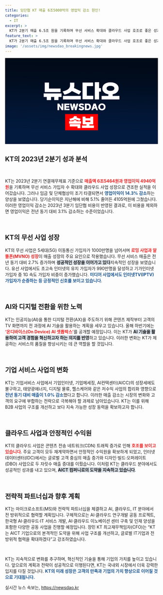 ```yaml
---
title: 임단협 KT 매출 6조5000억의 영업익 감소 원인!
categories:
  - IT
excerpt: >
  KT가 2분기 매출 6.5조 원을 기록하며 무선 서비스 확대와 클라우드 사업 호조로 좋은 성과를 냈지만, 임단협 비용으로 영업이익은 14.3% 감소했다. AI와 클라우드를 통해 더 큰 도약을 준비 중인 KT의 미래가 주목받고 있다.
feature_text: >
  KT가 2분기 매출 6.5조 원을 기록하며 무선 서비스 확대와 클라우드 사업 호조로 좋은 성과를 냈지만, 임단협 비용으로 영업이익은 14.3% 감소했다. AI와 클라우드를 통해 더 큰 도약을 준비 중인 KT의 미래가 주목받고 있다.
image: '/assets/img/newsdao_breakingnews.jpg'
---
```


<p><img src="/assets/img/newsdao_breakingnews.jpg" alt="flaretime 속보" /></p>

<h2 data-ke-size="size26">KT의 2023년 2분기 성과 분석</h2>

<p data-ke-size="size16">&nbsp;</p>

<p>KT는 2023년 2분기 연결재무제표 기준으로 <b><span style="color: #ee2323;">매출액 6조5464원과 영업이익 4940억원</span></b>을 기록하며 무선 서비스 가입자 수 확대와 클라우드 사업 성장으로 견조한 실적을 이어갔습니다. 그러나 임금 및 단체협상이 조기 타결되면서 <b><span style="color: #1a5490;">영업이익이 14.3% 감소</span></b>하는 양상을 보였습니다. 당기순이익은 지난해에 비해 5.1% 줄어든 4105억원에 그쳤습니다. 이러한 영업이익 감소는 2023년 3분기 임단협 비용이 반영된 결과로, 이 비용을 제외하면 영업이익은 전년 동기 대비 3.1% 감소하는 수준이었습니다.</p>

<p data-ke-size="size16">&nbsp;</p>

<h2 data-ke-size="size26">KT의 무선 사업 성장</h2>

<p>KT의 무선 사업은 5세대(5G) 이동통신 가입자가 1000만명을 넘어서며 <b><span style="color: #ee2323;">로밍 사업과 알뜰폰(MVNO) 성장</span></b>이 매출 성장의 주요 요인으로 작용했습니다. 무선 서비스 매출은 전년 동기 대비 2.7% 증가하며 <b><span style="background-color: #21538527;">성공적인 성장을 이어가고 있다</span></b>지속적인 성장을 보였습니다. 유선 사업에서도 초고속 인터넷의 유지 가입자가 990만명을 달성하고 기가인터넷 가입자 중 1G 속도 가입자 비중이 증가했습니다. <b><span style="color: #1a5490;">미디어 사업에서도 인터넷TV(IPTV) 가입자가 순증하는 등 긍정적인 신호를 보이고 있습니다</span></b>.</p>

<p data-ke-size="size16">&nbsp;</p>

<h2 data-ke-size="size26">AI와 디지털 전환을 위한 노력</h2>

<p>KT는 인공지능(AI)을 통한 디지털 전환(AX)을 주도하기 위해 콘텐츠 제작부터 고객의 TV 화면까지 전 과정에 AI 기술을 활용하는 계획을 세우고 있습니다. 올해 하반기에는 <b><span style="color: #ee2323;">‘온디바이스(On Device) AI 셋톱박스’</span></b>를 공개할 예정입니다. 이는 KT가 <b><span style="background-color: #21538527;">AI 기술을 활용하여 고객 경험을 혁신하고자 하는 의지를 반영</span></b>하고 있습니다. 이러한 변화는 KT가 제공하는 서비스의 품질을 향상시키는 데 큰 역할을 할 것입니다.</p>

<p data-ke-size="size16">&nbsp;</p>

<h2 data-ke-size="size26">기업 서비스 사업의 변화</h2>

<p>KT는 기업서비스 사업에서 기업인터넷, 기업메세징, AI컨택센터(AICC)의 성장세에도 불구하고, 태양광에너지, 디지털 물류, 헬스케어와 같은 저수익 사업의 합리화 영향으로 <b><span style="color: #1a5490;">전년 동기 대비 매출이 1.0% 감소</span></b>했다고 합니다. 이러한 매출 감소는 시장의 변화와 고객의 요구에 부합하는 전략으로 극복해야 할 과제로 남아있습니다. KT는 이를 위해 B2B 사업의 구조를 개선하고 보다 지속 가능한 성장 동력을 확보하고자 합니다.</p>

<p data-ke-size="size16">&nbsp;</p>

<h2 data-ke-size="size26">클라우드 사업과 안정적인 수익원</h2>

<p>KT의 클라우드 사업은 콘텐츠 전송 네트워크(CDN) 트래픽 증가로 인해 <b><span style="color: #ee2323;">호조를 보이고 있습니다</span></b>. 주요 고객이 모두 재계약하면서 안정적인 수익원을 확보하게 되었고, 인터넷데이터센터(IDC)에서는 글로벌 고객 중심의 매출 증가와 디자인·빌드·오퍼레이트(DBO) 사업으로 두 자릿수 매출 증대를 이뤘습니다. 이처럼 KT는 클라우드 분야에서도 성공적인 성과를 내고 있으며, <b><span style="background-color: #21538527;">AICT 컴퍼니로의 도약을 지속하고 있습니다</span></b>.</p>

<p data-ke-size="size16">&nbsp;</p>

<h2 data-ke-size="size26">전략적 파트너십과 향후 계획</h2>

<p>KT는 마이크로소프트(MS)와 전략적 파트너십을 체결하고 AI, 클라우드, IT 분야에서 전 방위적으로 협력할 계획입니다. 구체적으로는 AI·클라우드 연구개발 공동 프로젝트, 한국형 AI·클라우드·IT 서비스 개발, AI·클라우드 이노베이션 센터 구축 및 인재 양성을 포함한 다양한 공동 사업을 진행할 예정입니다. 장민 KT 최고재무책임자(CFO)는 “KT는 AICT 기업으로의 본격적인 도약을 위해 사업 구조를 개선하고, 글로벌 IT기업과 전방위적 협력을 확대하겠다”고 강조하였습니다.</p>

<p data-ke-size="size16">&nbsp;</p>

<p>KT는 지속적으로 변화를 추구하며, 혁신적인 기술을 통해 기업의 가치를 높이고 있습니다. 앞으로의 계획과 전략이 성공적으로 이행된다면, KT는 국내외 시장에서 더욱 강력한 입지를 다질 것입니다. <b><span style="color: #1a5490;">KT의 미래 성장은 고객의 만족과 기업의 가치 향상으로 이어질 것으로 기대됩니다.</span></b></p>
실시간 뉴스 속보는, <a href="https://newsdao.kr" rel="dofollow">https://newsdao.kr</a>


